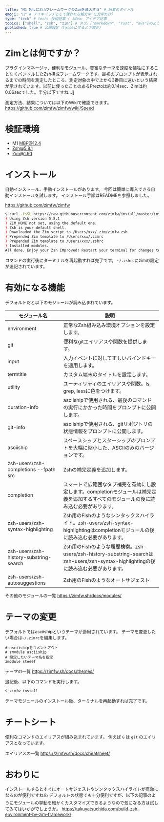 ```yaml
---
title: "M1 MacにZshフレームワークのZimを導入する" # 記事のタイトル
emoji: "🚴" # アイキャッチとして使われる絵文字（1文字だけ）
type: "tech" # tech: 技術記事 / idea: アイデア記事
topics: ["shell", "zsh", "zim"] # タグ。["markdown", "rust", "aws"]のように指定する
published: true # 公開設定（falseにすると下書き）
---
```


# Zimとは何ですか？
プラグインマネージャ、便利なモジュール、豊富なテーマを速度を犠牲にすることなくバンドルしたZsh構成フレームワークです。最初のプロンプトが表示されるまでの時間を測定したところ、測定対象の中で上から3番目に速いという結果が示されています。以前に使ったことのあるPreztoは約0.14sec、Zimは約0.06secでした。半分以下ですね…🤔

測定方法、結果については以下のWikiで確認できます。
https://github.com/zimfw/zimfw/wiki/Speed

# 検証環境
- M1 MBP@12.4
- Zsh@5.8.1
- Zim@1.9.1

# インストール
自動インストール、手動インストールがあります。
今回は簡単に導入できる自動インストールを試します。
インストール手順はREADMEを参照しました。

https://github.com/zimfw/zimfw

```sh
$ curl -fsSL https://raw.githubusercontent.com/zimfw/install/master/install.zsh | zsh
) Using Zsh version 5.8.1
) ZIM_HOME not set, using the default one.
) Zsh is your default shell.
) Downloaded the Zim script to /Users/xxx/.zim/zimfw.zsh
) Prepended Zim template to /Users/xxx/.zimrc
) Prepended Zim template to /Users/xxx/.zshrc
) Installed modules.
All done. Enjoy your Zsh IMproved! Restart your terminal for changes to take effect.
```

コマンドの実行後にターミナルを再起動すれば完了です。
`~/.zshrc`にzimの設定が追記されています。

# 有効になる機能
デフォルトだと以下のモジュールが読み込まれています。

|モジュール名|説明|
|---|---|
|environment|正常なZsh組み込み環境オプションを設定します。|
|git|便利なgitエイリアスや関数を提供します。|
|input|入力イベントに対して正しいバインドキーを適用します。|
|termtitle|カスタム端末のタイトルを設定します。|
|utility|ユーティリティのエイリアスや関数。ls, grep, lessに色をつけます。|
|duration-info|asciishipで使用される、最後のコマンドの実行にかかった時間をプロンプトに公開します。|
|git-info|asciishipで使用される、gitリポジトリの状態情報をプロンプトに公開します。|
|asciiship|スペースシップとスターシップのプロンプトを大幅に縮小した、ASCIIのみのバージョンです。|
|zsh-users/zsh-completions --fpath src|Zshの補完定義を追加します。|
|completion|スマートで広範囲なタブ補完を有効にし設定します。completionモジュールは補完定義を追加するすべてのモジュールの後に読み込む必要があります。|
|zsh-users/zsh-syntax-highlighting|Zsh用のFishのようなシンタックスハイライト。zsh-users/zsh-syntax-highlightingはcompletionモジュールの後に読み込む必要があります。|
|zsh-users/zsh-history-substring-search|Zsh用のFishのような履歴検索。zsh-users/zsh-history-substring-searchはzsh-users/zsh-syntax-highlightingの後に読み込む必要があります。|
|zsh-users/zsh-autosuggestions|Zsh用のFishのようなオートサジェスト|

その他のモジュールの一覧
https://zimfw.sh/docs/modules/

# テーマの変更
デフォルトではasciishipというテーマが適用されています。
テーマを変更したい場合は`~/.zimrc`を編集します。

```sh:.zimrc
# asciishipをコメントアウト
# zmodule asciiship
# 設定したいテーマ名を指定
zmodule steeef
```

テーマの一覧
https://zimfw.sh/docs/themes/

追記後、以下のコマンドを実行します。

```sh
$ zimfw install
```

テーマモジュールのインストール後、ターミナルを再起動すれば完了です。

# チートシート
便利なコマンドのエイリアスが組み込まれています。
例えば `G` は `git` のエイリアスとなっています。

エイリアスの一覧
https://zimfw.sh/docs/cheatsheet/

# おわりに
インストールするとすぐにオートサジェストやシンタックスハイライトが有効になるのが便利ですね👍
デフォルトの状態でも十分便利ですが、以下の記事のようにモジュールの挙動を細かくカスタマイズできるようなので気になる方は試してみてはいかがでしょうか。
https://takuyatsuchida.com/build-zsh-environment-by-zim-framework/
